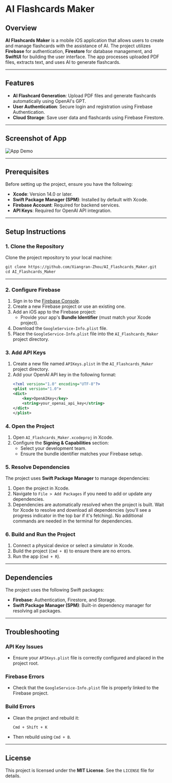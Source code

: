 # AI Flashcards Maker

## Overview
**AI Flashcards Maker** is a mobile iOS application that allows users to create and manage flashcards with the assistance of AI. The project utilizes **Firebase** for authentication, **Firestore** for database management, and **SwiftUI** for building the user interface. The app processes uploaded PDF files, extracts text, and uses AI to generate flashcards.

---

## Features
- **AI Flashcard Generation**: Upload PDF files and generate flashcards automatically using OpenAI's GPT.
- **User Authentication**: Secure login and registration using Firebase Authentication.
- **Cloud Storage**: Save user data and flashcards using Firebase Firestore.

---

## Screenshot of App
![App Demo](https://github.com/user-attachments/assets/fc803584-dd09-408b-8298-ad5208ffa8ee)

---


## Prerequisites
Before setting up the project, ensure you have the following:
- **Xcode**: Version 14.0 or later.
- **Swift Package Manager (SPM)**: Installed by default with Xcode.
- **Firebase Account**: Required for backend services.
- **API Keys**: Required for OpenAI API integration.

---

## Setup Instructions

### 1. Clone the Repository
Clone the project repository to your local machine:
   ```xml
   git clone https://github.com/Xiangran-Zhou/AI_Flashcards_Maker.git
   cd AI_Flashcards_Maker
   ```

---
### 2. Configure Firebase
1. Sign in to the [Firebase Console](https://console.firebase.google.com/).
2. Create a new Firebase project or use an existing one.
3. Add an iOS app to the Firebase project:
   - Provide your app's **Bundle Identifier** (must match your Xcode project).
4. Download the `GoogleService-Info.plist` file.
5. Place the `GoogleService-Info.plist` file into the `AI_Flashcards_Maker` project directory.
### 3. Add API Keys
1. Create a new file named `APIKeys.plist` in the `AI_Flashcards_Maker` project directory.
2. Add your OpenAI API key in the following format:
    ```xml
    <?xml version="1.0" encoding="UTF-8"?>
    <plist version="1.0">
    <dict>
        <key>OpenAIKey</key>
        <string>your_openai_api_key</string>
    </dict>
    </plist>
    ```

### 4. Open the Project
1. Open `AI_Flashcards_Maker.xcodeproj` in Xcode.
2. Configure the **Signing & Capabilities** section:
   - Select your development team.
   - Ensure the bundle identifier matches your Firebase setup.

### 5. Resolve Dependencies
The project uses **Swift Package Manager** to manage dependencies:
1. Open the project in Xcode.
2. Navigate to `File > Add Packages` if you need to add or update any dependencies.
3. Dependencies are automatically resolved when the project is built. Wait for Xcode to resolve and download all dependencies (you'll see a progress indicator in the top bar if it's fetching).
No additional commands are needed in the terminal for dependencies.

### 6. Build and Run the Project
1. Connect a physical device or select a simulator in Xcode.
2. Build the project (`Cmd + B`) to ensure there are no errors.
3. Run the app (`Cmd + R`).

---

## Dependencies
The project uses the following Swift packages:
- **Firebase**: Authentication, Firestore, and Storage.
- **Swift Package Manager (SPM)**: Built-in dependency manager for resolving all packages.

---

## Troubleshooting

### API Key Issues
- Ensure your `APIKeys.plist` file is correctly configured and placed in the project root.

### Firebase Errors
- Check that the `GoogleService-Info.plist` file is properly linked to the Firebase project.

### Build Errors
- Clean the project and rebuild it:
    ```bash
    Cmd + Shift + K
    ```
- Then rebuild using `Cmd + B`.

---

## License
This project is licensed under the **MIT License**. See the `LICENSE` file for details.
